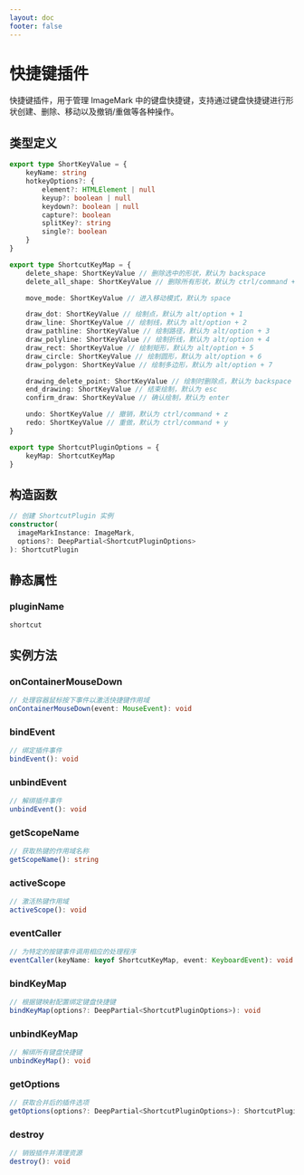 ```yaml
---
layout: doc
footer: false
---
```


# 快捷键插件

快捷键插件，用于管理 ImageMark 中的键盘快捷键，支持通过键盘快捷键进行形状创建、删除、移动以及撤销/重做等各种操作。

## 类型定义

```typescript
export type ShortKeyValue = {
	keyName: string
	hotkeyOptions?: {
		element?: HTMLElement | null
		keyup?: boolean | null
		keydown?: boolean | null
		capture?: boolean
		splitKey?: string
		single?: boolean
	}
}

export type ShortcutKeyMap = {
	delete_shape: ShortKeyValue // 删除选中的形状，默认为 backspace
	delete_all_shape: ShortKeyValue // 删除所有形状，默认为 ctrl/command + backspace

	move_mode: ShortKeyValue // 进入移动模式，默认为 space

	draw_dot: ShortKeyValue // 绘制点，默认为 alt/option + 1
	draw_line: ShortKeyValue // 绘制线，默认为 alt/option + 2
	draw_pathline: ShortKeyValue // 绘制路径，默认为 alt/option + 3
	draw_polyline: ShortKeyValue // 绘制折线，默认为 alt/option + 4
	draw_rect: ShortKeyValue // 绘制矩形，默认为 alt/option + 5
	draw_circle: ShortKeyValue // 绘制圆形，默认为 alt/option + 6
	draw_polygon: ShortKeyValue // 绘制多边形，默认为 alt/option + 7

	drawing_delete_point: ShortKeyValue // 绘制时删除点，默认为 backspace
	end_drawing: ShortKeyValue // 结束绘制，默认为 esc
	confirm_draw: ShortKeyValue // 确认绘制，默认为 enter

	undo: ShortKeyValue // 撤销，默认为 ctrl/command + z
	redo: ShortKeyValue // 重做，默认为 ctrl/command + y
}

export type ShortcutPluginOptions = {
	keyMap: ShortcutKeyMap
}
```

## 构造函数

```ts
// 创建 ShortcutPlugin 实例
constructor(
  imageMarkInstance: ImageMark,
  options?: DeepPartial<ShortcutPluginOptions>
): ShortcutPlugin
```

## 静态属性

### pluginName

`shortcut`

## 实例方法

### onContainerMouseDown

```ts
// 处理容器鼠标按下事件以激活快捷键作用域
onContainerMouseDown(event: MouseEvent): void
```

### bindEvent

```ts
// 绑定插件事件
bindEvent(): void
```

### unbindEvent

```ts
// 解绑插件事件
unbindEvent(): void
```

### getScopeName

```ts
// 获取热键的作用域名称
getScopeName(): string
```

### activeScope

```ts
// 激活热键作用域
activeScope(): void
```

### eventCaller

```ts
// 为特定的按键事件调用相应的处理程序
eventCaller(keyName: keyof ShortcutKeyMap, event: KeyboardEvent): void
```

### bindKeyMap

```ts
// 根据键映射配置绑定键盘快捷键
bindKeyMap(options?: DeepPartial<ShortcutPluginOptions>): void
```

### unbindKeyMap

```ts
// 解绑所有键盘快捷键
unbindKeyMap(): void
```

### getOptions

```ts
// 获取合并后的插件选项
getOptions(options?: DeepPartial<ShortcutPluginOptions>): ShortcutPluginOptions
```

### destroy

```ts
// 销毁插件并清理资源
destroy(): void
```
